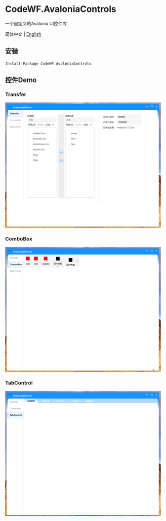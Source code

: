 ﻿# CodeWF.AvaloniaControls

一个自定义的Avalonia UI控件库

简体中文 | [English](README.MD)

## 安装

```shell
Install-Package CodeWF.AvaloniaControls
```

## 控件Demo

### Transfer

![](doc/Images/Transfer.gif)

### ComboBox

![](doc/Images/ComboBox.gif)

### TabControl

![](doc/Images/TabControl.gif)